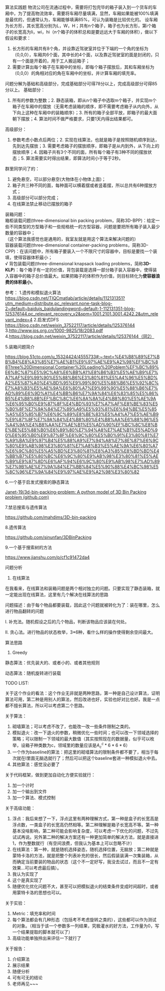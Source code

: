 
算法实践题
物流公司在流通过程中，需要将打包完毕的箱子装入到一个货车的车厢中，为了提高物流效率，需要将车厢尽量填满，显然，车厢如果能被100%填满是最优的，但通常认为，车厢能够填满85%，可认为装箱是比较优化的。
设车厢为长方形，其长宽高分别为L，W，H；共有n个箱子，箱子也为长方形，第i个箱子的长宽高为li，wi，hi（n个箱子的体积总和是要远远大于车厢的体积），做以下假设和要求：
1. 长方形的车厢共有8个角，并设靠近驾驶室并位于下端的一个角的坐标为（0,0,0），车厢共6个面，其中长的4个面，以及靠近驾驶室的面是封闭的，只有一个面是开着的，用于工人搬运箱子；
2. 需要计算出每个箱子在车厢中的坐标，即每个箱子摆放后，其和车厢坐标为（0,0,0）的角相对应的角在车厢中的坐标，并计算车厢的填充率。

问题分解为基础和高级部分，完成基础部分可得78分以上，完成高级部分可得85分以上。
基础部分：
1. 所有的参数为整数；2. 静态装箱，即从n个箱子中选取m个箱子，并实现m个箱子在车厢中的摆放（无需考虑装箱的顺序，即不需要考虑箱子从内向外，从下向上这种在车厢中的装箱顺序）；3. 所有的箱子全部平放，即箱子的最大面朝下摆放；4. 算法时间不做严格要求，只要1天内得出结果都可。

高级部分：
1. 参数考虑小数点后两位；2. 实现在线算法，也就是箱子是按照随机顺序到达，先到达先摆放；3. 需要考虑箱子的摆放顺序，即箱子是从内到外，从下向上的摆放顺序；4. 因箱子共有3个不同的面，所有每个箱子有3种不同的摆放状态；5. 算法需要实时得出结果，即算法时间小于等于2秒。

群里同学问了的：
1. 避免悬空，可以部分悬空(大物体在小物体上面)；
2. 箱子共三种不同的面，每种面可以横着摆或者竖着摆，所以总共有6种摆放方式；
3. 高级部分可以部分完成；
4. 在线算法禁止移动已摆放的箱子

装箱问题：<br/>
箱柜装载问题(three-dimensional bin packing problem，简称3D-BPP)：给定一些不同类型的方型箱子和一些规格统一的方型容器，问题是要把所有箱子装入最少数量的容器中；<br/>
（这个算法我感觉也是通用的，我室友就是用这个算法来解决问题的）<br/>
容器装载问题(three-dimensional container-packing problems，简称3D-CPP)：在该问题中，所有箱子要装入一个不限尺寸的容器中，目标是要找一个装填，使得容器体积最小；<br/>
√ 背包装载问题(three-dimensional knapsack loading problems，简称**3D-KLP**)：每个箱子有一定的价值，背包装载是选择一部分箱子装入容器中，使得装入容器中的箱子总价值最大。如果把箱子的体积作为价值，则目标转化为**使容器浪费的体积最小**。

参考：
1.遗传和模拟退火算法
https://blog.csdn.net/TIQCmatlab/article/details/112131351?utm_medium=distribute.pc_relevant.none-task-blog-2~default~baidujs_baidulandingword~default-1-112131351-blog-125376144.pc_relevant_recovery_v2&spm=1001.2101.3001.4242.2&utm_relevant_index=4
2.启发式DFS
https://blog.csdn.net/weixin_37522117/article/details/125376144
3.http://www.jos.org.cn/1000-9825/18/2083.pdf
4.https://blog.csdn.net/weixin_37522117/article/details/125376144（同2）

5.装箱问题简介

https://blog.51cto.com/u_15324424/4555733#:~:text=%E4%B8%89%E7%BB%B4%E8%A3%85%E7%AE%B1%E9%97%AE%E9%A2%98%EF%BC%88Three%20Dimensional,Container%20Loading%20Poblem%EF%BC%89%E6%8C%87%E5%9C%A8%E6%BB%A1%E8%B6%B3%E5%AE%B9%E7%A7%AF%E9%99%90%E5%88%B6%E3%80%81%E5%A4%96%E5%BD%A2%E5%87%A0%E4%BD%95%E9%99%90%E5%88%B6%E5%92%8C%E7%A8%B3%E5%AE%9A%E6%80%A7%E9%99%90%E5%88%B6%E7%AD%89%E6%9D%A1%E4%BB%B6%E7%9A%84%E6%83%85%E5%86%B5%E4%B8%8B%EF%BC%8C%E6%8A%8A%E4%B8%80%E5%AE%9A%E6%95%B0%E9%87%8F%E4%BD%93%E7%A7%AF%E8%BE%83%E5%B0%8F%E7%9A%84%E7%89%A9%E5%93%81%E6%94%BE%E5%85%A5%E5%85%B7%E6%9C%89%E8%BE%83%E5%A4%A7%E5%AE%B9%E9%87%8F%E7%9A%84%E4%B8%80%E4%B8%AA%E6%88%96%E5%A4%9A%E4%B8%AA%E7%AE%B1%E5%AD%90%EF%BC%8C%E8%BE%BE%E5%88%B0%E6%89%80%E7%94%A8%E7%AE%B1%E5%AD%90%E6%95%B0%E9%87%8F%E6%9C%80%E5%B0%91%E3%80%81%E7%A9%BA%E9%97%B4%E5%88%A9%E7%94%A8%E7%8E%87%E6%9C%80%E9%AB%98%E3%80%81%E7%A8%B3%E5%AE%9A%E6%80%A7%E6%9C%80%E5%A5%BD%E3%80%81%E8%A3%85%E8%BD%BD%E4%BB%B7%E5%80%BC%E6%9C%80%E9%AB%98%E3%80%81%E5%AE%B9%E9%87%8D%E6%AF%94%E6%9C%80%E9%AB%98%E7%AD%89%E7%9B%AE%E7%9A%84%E7%BB%84%E5%90%88%E4%BC%98%E5%8C%96%E7%9A%84%E9%97%AE%E9%A2%98%E3%80%82

6.一个基于启发式搜索的静态算法

[Janet-19/3d-bin-packing-problem: A python model of 3D Bin Packing problem (github.com)](https://github.com/Janet-19/3d-bin-packing-problem)

7.禁忌搜索与遗传算法

https://github.com/mahdims/3D-bin-packing

8.遗传算法

https://github.com/sinunfan/3DBinPacking

9.一个基于搜索树的方法

https://www.jianshu.com/p/cf1c91472da4

问题分析

1. 在线算法

在我看来，在线算法和装箱问题是两个相对独立的问题。只要实现了静态装箱，就一定能出现在线算法，这里有几个解决在线算法的思路

问题描述：由于每个物品都要装载，因此这个问题就被转化为了：装在哪里，怎么进行物品翻转的问题

I. 补充法。随机假设之后的几个物品，判断该物品应该装在何处。

II. 贪心法。进行物品的状态枚举，3*6种，看什么样的操作使得剩余空间最大。


算法思路

1. Greedy

静态算法：优先装大的、或者小的、或者其他规则

动态算法：随机旋转进行装载

TODO LIST:

关于这个作业的看法：这个作业无非就是两种思路，第一种是自己设计算法，证明算法可用，第二种是用别人的算法，然后改进也好，实验也好对比也好。我是一点都不擅长算法，所以可以考虑第二个思路。

关于算法：

1. 砌墙算法；可以考虑不改了，也能改一改一些条件限制之类的。
2. 模拟退火：改一下退火的参数，稍微优化一些时间；也可以改一下领域选择的策略；可以限制一下领域的最大数值（其实按照现在的数据量，似乎可以枚举，设箱子种类数为c，领域里的数量应该是$A^c_c * 6 * 6 * 6$）
3. 一个作为baseline的算法：把这里的砌墙算法的限制条件都不要了，相当于每次就在I里面无脑选就行了；然后可以把这个baseline套进一种模拟退火中去。
4. 其他算法：感觉没必要了

关于代码框架，做到更加自动化方便实验就行：

1. 加一个计时
2. 加一个输出到文件
3. 加一个算法、模式控制

关于高级功能：

1. 浮点：我后来想了一下，浮点这里有两种理解方式，第一种是盒子的长宽高是浮点数，一类盒子的长宽高仍然相等。第二种理解是箱子长宽高不等。第一种基本没啥影响，第二种可能会影响复杂度，可以考虑一下优化的问题，不过先试试再说。另外第二种的解决方案还有一种更加简单的解决方法，就是直接进1，作为整数就行（有空间浪费，但我认为基本上可以忽略不计）
2. 在线算法：第一种，就是随机选择姿态，随机选择位置，无脑放；第二种就是蒙特卡洛的方法，就是把整个列表补充的很长，然后假装装满一次集装箱，从而确定当前要装的物品的状态（这个不一定好写，我没去试过，而且不一定有效果...可以考虑最后搞）。
3. 我认为实现了
4. 这个是真实现了
5. 随便优化优化问题不大，甚至可以把模拟退火的结束条件变成时间超时，或者用蒙特卡洛的思想也可以。

关于实验：

1. Metric：填充率和时间
2. 每个算法都会有几种形态（包括考不考虑旋转之类的），这些都可以作为测试的对象。（相当于该一个参数多一列结果，究极灌水的好方法，工作量为0，写一个结果提取的脚本就可以了）
3. 高级功能单独拎出来评估一下就行了

关于报告：

1. 介绍算法
2. 展示结果
3. 随便分析
4. 可有可无的结论
5. 老师再见~~~